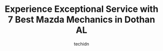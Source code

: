 ---
layout: ampstory
image: https://images.unsplash.com/photo-1568738836391-d15d766832ad?ixlib=rb-4.0.3&ixid=MnwxMjA3fDB8MHxwaG90by1wYWdlfHx8fGVufDB8fHx8&auto=format&fit=crop&w=640&h=853&q=80
author: techidn
featured: false
description: Entrust your vehicle to the 7 best Mazda Mechanic in Dothan AL, USA and experience the difference they can make. With their extensive knowledge, state-of-the-art facilities, and commitment t
title: Experience Exceptional Service with 7 Best Mazda Mechanics in Dothan AL
cover:
   title: Experience Exceptional Service with 7 Best Mazda Mechanics in Dothan AL
   subtitle: Rickpate
   background: https://images.unsplash.com/photo-1568738836391-d15d766832ad?ixlib=rb-4.0.3&ixid=MnwxMjA3fDB8MHxwaG90by1wYWdlfHx8fGVufDB8fHx8&auto=format&fit=crop&w=640&h=853&q=80

pages: 
 - layout: thirds
   top: <h1>#1 Evans Automotive Services</h1>
   bottom: "<p>They did a great job on an urgent coolant leak. The mechanic found a way to save hours off the work and hundreds of dollars for me. And he spent 30 min after talking to m</p>"
   background: https://www.knot35.com/toplist/wp-content/uploads/2023/06/best-mazda-mechanic-1-in-dothan-al-1685841296.jpeg
   backgroundblur: true
 - layout: thirds
   top: <h1>#2 Ricks Automotive & Custom Exhaust llc</h1>
   bottom: "<p>1639 S Oates St, Dothan, AL 36301, United States</p>"
   background: https://www.knot35.com/toplist/wp-content/uploads/2023/06/best-mazda-mechanic-2-in-dothan-al-1685841296.jpeg
   cta:
      link: https://www.knot35.com/toplist/experience-exceptional-service-with-7-best-mazda-mechanics-in-dothan-al/
      text: Experience Exceptional Service with 7 Best Mazda Mechanics in Dothan AL
 - layout: thirds
   top: <h1>#3 ProFormance Car Care Center</h1>
   bottom: "<p>3369 W Main St, Dothan, AL 36305, United States</p>"
   background: https://www.knot35.com/toplist/wp-content/uploads/2023/06/best-mazda-mechanic-3-in-dothan-al-1685841297.jpeg
   cta:
      link: https://www.knot35.com/toplist/experience-exceptional-service-with-7-best-mazda-mechanics-in-dothan-al/
      text: Experience Exceptional Service with 7 Best Mazda Mechanics in Dothan AL
 - layout: thirds
   top: <h1>#4 Toyota of Dothan Service Center</h1>
   bottom: "<p>2285 Ross Clark Cir, Dothan, AL 36301, United States</p>"
   background: https://images.unsplash.com/photo-1531169509526-f8f1fdaa4a67?ixlib=rb-4.0.3&ixid=MnwxMjA3fDB8MHxwaG90by1wYWdlfHx8fGVufDB8fHx8&auto=format&fit=crop&w=640&h=853&q=80
   cta:
      link: https://www.knot35.com/toplist/experience-exceptional-service-with-7-best-mazda-mechanics-in-dothan-al/
      text: Experience Exceptional Service with 7 Best Mazda Mechanics in Dothan AL
 - layout: thirds
   top: <h1>#5 RoadMart Inc.</h1>
   bottom: "<p>270 Ross Clark Cir, Dothan, AL 36303, United States</p>"
   background: https://images.unsplash.com/photo-1541356665065-22676f35dd40?ixlib=rb-4.0.3&ixid=MnwxMjA3fDB8MHxwaG90by1wYWdlfHx8fGVufDB8fHx8&auto=format&fit=crop&w=640&h=853&q=80
   cta:
      link: https://www.knot35.com/toplist/experience-exceptional-service-with-7-best-mazda-mechanics-in-dothan-al/
      text: Experience Exceptional Service with 7 Best Mazda Mechanics in Dothan AL
 - layout: thirds
   top: <h1>#6 Howells Automotive</h1>
   bottom: "<p>2314 Ross Clark Cir #5, Dothan, AL 36301, United States</p>"
   background: https://images.unsplash.com/photo-1608501821300-4f99e58bba77?ixlib=rb-4.0.3&ixid=MnwxMjA3fDB8MHxwaG90by1wYWdlfHx8fGVufDB8fHx8&auto=format&fit=crop&w=640&h=853&q=80
   cta:
      link: https://www.knot35.com/toplist/experience-exceptional-service-with-7-best-mazda-mechanics-in-dothan-al/
      text: Experience Exceptional Service with 7 Best Mazda Mechanics in Dothan AL
 - layout: thirds
   top: <h1>#7 West Side Auto Care</h1>
   bottom: "<p>3276 Hartford Hwy, Dothan, AL 36305, United States</p>"
   background: https://images.unsplash.com/photo-1549241520-425e3dfc01cb?ixlib=rb-4.0.3&ixid=MnwxMjA3fDB8MHxwaG90by1wYWdlfHx8fGVufDB8fHx8&auto=format&fit=crop&w=640&h=853&q=80
   cta:
      link: https://www.knot35.com/toplist/experience-exceptional-service-with-7-best-mazda-mechanics-in-dothan-al/
      text: Experience Exceptional Service with 7 Best Mazda Mechanics in Dothan AL
 - layout: thirds
   middle: Continue reading...
   background: https://images.unsplash.com/photo-1488554378835-f7acf46e6c98?ixlib=rb-4.0.3&ixid=MnwxMjA3fDB8MHxwaG90by1wYWdlfHx8fGVufDB8fHx8&auto=format&fit=crop&w=640&h=853&q=80
   cta:
      link: https://www.knot35.com/toplist/experience-exceptional-service-with-7-best-mazda-mechanics-in-dothan-al/
      text: Experience Exceptional Service with 7 Best Mazda Mechanics in Dothan AL
      
---